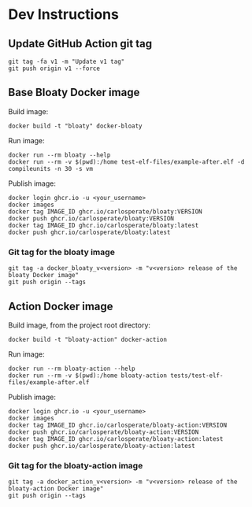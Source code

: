 # Dev Instructions

## Update GitHub Action git tag

```
git tag -fa v1 -m "Update v1 tag"
git push origin v1 --force
```


## Base Bloaty Docker image

Build image:
```
docker build -t "bloaty" docker-bloaty
```

Run image:
```
docker run --rm bloaty --help
docker run --rm -v $(pwd):/home test-elf-files/example-after.elf -d compileunits -n 30 -s vm
```

Publish image:
```
docker login ghcr.io -u <your_username>
docker images
docker tag IMAGE_ID ghcr.io/carlosperate/bloaty:VERSION
docker push ghcr.io/carlosperate/bloaty:VERSION
docker tag IMAGE_ID ghcr.io/carlosperate/bloaty:latest
docker push ghcr.io/carlosperate/bloaty:latest
```

### Git tag for the bloaty image

```
git tag -a docker_bloaty_v<version> -m "v<version> release of the bloaty Docker image"
git push origin --tags
```


## Action Docker image

Build image, from the project root directory:
```
docker build -t "bloaty-action" docker-action
```

Run image:
```
docker run --rm bloaty-action --help
docker run --rm -v $(pwd):/home bloaty-action tests/test-elf-files/example-after.elf
```

Publish image:
```
docker login ghcr.io -u <your_username>
docker images
docker tag IMAGE_ID ghcr.io/carlosperate/bloaty-action:VERSION
docker push ghcr.io/carlosperate/bloaty-action:VERSION
docker tag IMAGE_ID ghcr.io/carlosperate/bloaty-action:latest
docker push ghcr.io/carlosperate/bloaty-action:latest
```

### Git tag for the bloaty-action image

```
git tag -a docker_action_v<version> -m "v<version> release of the bloaty-action Docker image"
git push origin --tags
```
